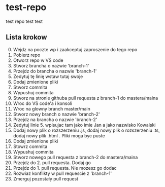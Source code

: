 # test-repo

test repo test test

## Lista krokow

0. Wejdz na poczte wp i zaakceptuj zaproszenie do tego repo
1. Pobierz repo
2. Otworz repo w VS code
3. Stworz brancha o nazwie 'branch-1'
4. Przejdz do brancha o nazwie 'branch-1'
5. Zedytuj tę linię wstaw tutaj swoje <imie> <nazwisko>
6. Dodaj zmienione pliki
7. Stworz commita
8. Wypushuj commita
9. Stworz na stronie githuba pull requesta z branch-1 do mastera/maina
10. Wroc do VS code'a i konsoli
11. Wroc na glowny branch master/main
12. Stworz nowy branch o nazwie 'branch-2'
13. Przejdz na brancha o nazwie 'branch-2'
14. Zedytuj linie 5. wpisujac tam jako imie Jan a jako nazwisko Kowalski
15. Dodaj nowy plik o rozszerzeniu .js, dodaj nowy plik o rozszerzeniu .ts, dodaj nowy plik .html . Pliki moga byc puste
16. Dodaj zmienione pliki
17. Stowrz commita
18. Wypushuj commita
19. Stworz nowego pull requesta z branch-2 do mastera/maina
20. Przejdz do 2. pull requesta. Dodaj go
21. Przejdz do 1. pull requesta. Nie mozesz go dodac
22. Rozwiaz konflikty w pull requescie z 'branch-1'
23. Zmerguj pozostały pull request
